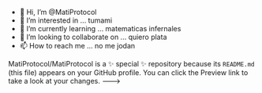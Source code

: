 - 👋 Hi, I’m @MatiProtocol
- 👀 I’m interested in ... tumami
- 🌱 I’m currently learning ... matematicas infernales
- 💞️ I’m looking to collaborate on ... quiero plata
- 📫 How to reach me ... no me jodan


MatiProtocol/MatiProtocol is a ✨ special ✨ repository because its `README.md` (this file) appears on your GitHub profile.
You can click the Preview link to take a look at your changes.
--->
